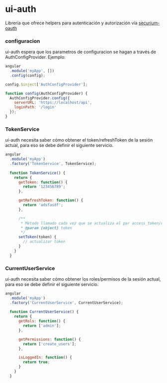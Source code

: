 # ui-auth

Librería que ofrece helpers para autenticación y autorización vía 
[securium-oauth](https://gitlab.com/codium/securium-oauth)


### configuracion

ui-auth espera que los parametros de configuracion se hagan a través de AuthConfigProvider. Ejemplo:

```javascript
angular
  .module('myApp', [])
  .config(config);

config.$inject['AuthConfigProvider'];

function config(AuthConfigProvider) {
  AuthConfigProvider.config({
    serverURL: 'https://localhost/api',
    loginPath: '/login'
  });
}
```

### TokenService

ui-auth necesita saber cómo obtener el token/refreshToken de la sesión actual, para eso se debe definir el siguiente servicio.

```javascript
angular
  .module('myApp')
  .factory('TokenService', TokenService);
    
  function TokenService() {
    return {
      getToken: function() {
        return '123456789';
      },

      getRefreshToken: function() {
        return 'adsfasdf';
      },

      /**
       * Método llamado cada vez que se actualiza el par access_token/refresh_token.
       * @param {object} token
       */
      setToken(token) {
        // actualizar token
      }
    }
  }    
```



### CurrentUserService

ui-auth necesita saber cómo obtener los roles/permisos de la sesión actual, para eso se debe definir el siguiente servicio.

```javascript
angular
  .module('myApp')
  .factory('CurrentUserService', CurrentUserService);
    
  function CurrentUserService() {
    return {
      getRols: function() {
        return ['admin'];
      },

      getPermissions: function() {
        return ['create_users'];
      },

      isLoggedIn: function() {
        return true;
      }
    }
  }    
```
